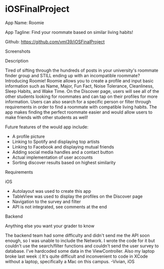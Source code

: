 # iOSFinalProject

App Name: Roomie

App Tagline: Find your roommate based on similar living habits!

Github: https://github.com/vml39/iOSFinalProject

Screenshots

Description

Tired of sifting through the hundreds of posts in your university's roommate finder group and STILL ending up with an incompatible roommate? Introducing Roomie! Roomie allows you to create a profile and input basic information such as Name, Major, Fun Fact, Noise Tolerance, Cleanliness, Sleep Habits, and Wake Time. On the Discover page, users will see all of the other students looking for roommates and can tap on their profiles for more information. Users can also search for a specific person or filter through requirements in order to find a roommate with compatible living habits. The app makes finding the perfect roommate easier and would allow users to make friends with other students as well!

Future features of the would app include:
  * A profile picture
  * Linking to Spotify and displaying top artists
  * Linking to Facebook and displaying mutual friends
  * Adding social media handles and a contact button
  * Actual implementation of user accounts
  * Sorting discover results based on highest similarity

Requirements

iOS
  * Autolayout was used to create this app
  * TableView was used to display the profiles on the Discover page
  * Navigation to the survey and filter
  * API is not integrated, see comments at the end

Backend

Anything else you want your grader to know

The backend team had some difficulty and didn't send me the API soon enough, so I was unable to include the Network. I wrote the code for it but couldn't use the search/filter functions and couldn't send the user survey to database. I've hardcoded some data in the ViewController. Also my laptop broke last week :( It's quite difficult and inconvenient to code in XCode without a laptop, specifically a Mac on this campus. -Vivian, iOS
